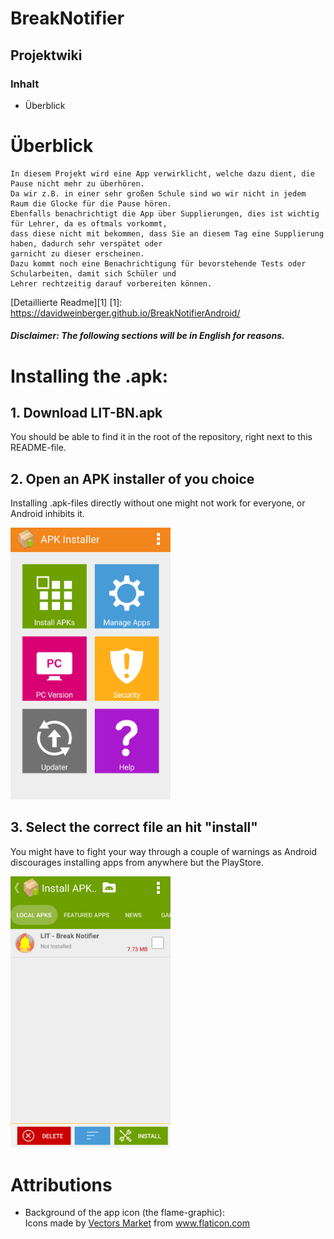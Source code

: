 ﻿# BreakNotifier

## Projektwiki

### Inhalt
* Überblick


# Überblick
    In diesem Projekt wird eine App verwirklicht, welche dazu dient, die Pause nicht mehr zu überhören.
    Da wir z.B. in einer sehr großen Schule sind wo wir nicht in jedem Raum die Glocke für die Pause hören.
    Ebenfalls benachrichtigt die App über Supplierungen, dies ist wichtig für Lehrer, da es oftmals vorkommt,
    dass diese nicht mit bekommen, dass Sie an diesem Tag eine Supplierung haben, dadurch sehr verspätet oder 
    garnicht zu dieser erscheinen.
    Dazu kommt noch eine Benachrichtigung für bevorstehende Tests oder Schularbeiten, damit sich Schüler und
    Lehrer rechtzeitig darauf vorbereiten können.
    
[Detaillierte Readme][1]
[1]: https://davidweinberger.github.io/BreakNotifierAndroid/


##### Disclaimer: The following sections will be in English for reasons.

# Installing the .apk:

## 1. Download LIT-BN.apk
You should be able to find it in the root of the repository, right next to this README-file.

## 2. Open an APK installer of you choice
Installing .apk-files directly without one might not work for everyone, or Android inhibits it.

<img src="images/apk_installer.png" width="256">

## 3. Select the correct file an hit "install"
You might have to fight your way through a couple of warnings as Android discourages installing apps from anywhere but the PlayStore.

<img src="images/select_apk.png" width="256">

# Attributions
- Background of the app icon (the flame-graphic):
    <div>Icons made by <a href="https://www.flaticon.com/authors/vectors-market" title="Vectors Market">Vectors Market</a> from <a href="https://www.flaticon.com/" title="Flaticon">www.flaticon.com</a></div>
